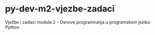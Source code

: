 # py-dev-m2-vjezbe-zadaci
Vježbe i zadaci modula 2 - Osnove programiranja u programskom jeziku Python

